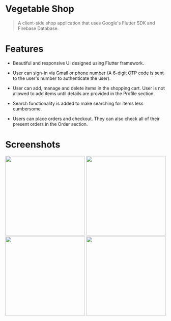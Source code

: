 # Vegetable Shop

> A client-side shop application that uses Google's Flutter SDK and Firebase Database.

# Features

* Beautiful and responsive UI designed using Flutter framework.

* User can sign-in via Gmail or phone number (A 6-digit OTP code is sent to the user's number to authenticate the user).

* User can add, manage and delete items in the shopping cart. User is not allowed to add items until details are provided in the Profile section. 

* Search functionality is added to make searching for items less cumbersome.

* Users can place orders and checkout. They can also check all of their present orders in the Order section.

# Screenshots

<p float="left">
<img src = "https://github.com/suriyaakumar/vegetable-app-flutter-client/blob/master/screenshots/sign-in.jpg" width= 250/>
<img src = "https://github.com/suriyaakumar/vegetable-app-flutter-client/blob/master/screenshots/home.jpg" width= 250/>
<img src = "https://github.com/suriyaakumar/vegetable-app-flutter-client/blob/master/screenshots/search.jpg" width= 250/>
<img src = "https://github.com/suriyaakumar/vegetable-app-flutter-client/blob/master/screenshots/checkout.jpg" width= 250/>
</p>



